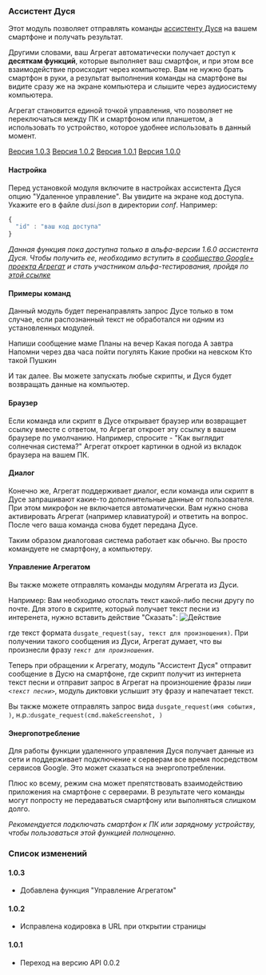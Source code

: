 ### Ассистент Дуся
Этот модуль позволяет отправлять команды [ассистенту Дуся](http://dusi.mobi) на вашем смартфоне и получать результат.

Другими словами, ваш Агрегат автоматически получает доступ к **десяткам функций**, которые выполняет ваш смартфон, и при этом все взаимодействие происходит через компьютер. Вам не нужно брать смартфон в руки, а результат выполнения команды на смартфоне вы видите сразу же на экране компьютера и слышите через аудиосистему компьютера.

Агрегат становится единой точкой управления, что позволяет не переключаться между ПК и смартфоном или планшетом, а использовать то устройство, которое удобнее использовать в данный момент.

[Версия 1.0.3](https://bintray.com/artifact/download/uzyovoys/aggregate/com/aggregate/dusi/1.0.2/dusi-1.0.3.jar)
[Версия 1.0.2](https://bintray.com/artifact/download/uzyovoys/aggregate/com/aggregate/dusi/1.0.2/dusi-1.0.2.jar)
[Версия 1.0.1](https://bintray.com/artifact/download/uzyovoys/aggregate/com/aggregate/dusi/1.0.1/dusi-1.0.1.jar)
[Версия 1.0.0](https://bintray.com/artifact/download/uzyovoys/aggregate/com/aggregate/dusi/1.0.0/dusi-1.0.0.jar)

#### Настройка
Перед установкой модуля включите в настройках ассистента Дуся опцию "Удаленное управление". Вы увидите на экране код доступа.
Укажите его в файле _dusi.json_ в директории _conf_. Например:

```javascript
{
  "id" : "ваш код доступа"
}
```

_Данная функция пока доступна только в альфа-версии 1.6.0 ассистента Дуся. Чтобы получить ее, необходимо вступить в [сообщество Google+ проекта Агрегат](https://plus.google.com/communities/107842291040103298448) и стать участником альфа-тестирования, пройдя по [этой ссылке](https://play.google.com/apps/testing/com.dusiassistant)_

#### Примеры команд
Данный модуль будет перенаправлять запрос Дусе только в том случае, если распознанный текст не обработался ни одним из установленных модулей.

Напиши сообщение маме
Планы на вечер
Какая погода
А завтра
Напомни через два часа пойти погулять
Какие пробки на невском
Кто такой Пушкин

И так далее. Вы можете запускать любые скрипты, и Дуся будет возвращать данные на компьютер.

#### Браузер
Если команда или скрипт в Дусе открывает браузер или возвращает ссылку вместе с ответом, то Агрегат откроет эту ссылку в вашем браузере по умолчанию.
Например, спросите - "Как выглядит солнечная система?" Агрегат откроет картинки в одной из вкладок браузера на вашем ПК.

#### Диалог
Конечно же, Агрегат поддерживает диалог, если команда или скрипт в Дусе запрашивают какие-то дополнительные данные от пользователя.
При этом микрофон не включается автоматически. Вам нужно снова активировать Агрегат (например клавиатурой) и ответить на вопрос. После чего ваша команда снова будет передана Дусе.

Таким образом диалоговая система работает как обычно. Вы просто командуете не смартфону, а компьютеру.

#### Управление Агрегатом
Вы также можете отправлять команды модулям Агрегата из Дуси.

Например: Вам необходимо отослать текст какой-либо песни другу по почте. Для этого в скрипте, который 
получает текст песни из интеренета, нужно вставить действие "Сказать":
![Действие](https://bytebucket.org/snippets/AntonPopov1/5jLeR/raw/fd8079791282aeded72035c80956bd722834b45b/action_image.png)

где текст формата `dusgate_request(say, текст для произношения)`.
При получении такого сообщения из Дуси, Агрегат думает, что вы произнесли фразу _`текст для произношения`_. 

Теперь при обращении к Агрегату, модуль "Ассистент Дуся" отправит сообщение в Дусю на смартфоне, где скрипт
получит из интернета текст песни и отправит запрос в Агрегат на произношение фразы _`пиши <текст песни>`_, модуль
диктовки услышит эту фразу и напечатает текст.

Вы также можете отправлять запрос вида `dusgate_request(имя события, )`, н.р.:`dusgate_request(cmd.makeScreenshot, )`


#### Энергопотребление
Для работы функции удаленного управления Дуся получает данные из сети и поддерживает подключение к серверам все время посредством сервисов Google.
Это может сказаться на энергопотреблении.

Плюс ко всему, режим сна может препятствовать взаимодействию приложения на смартфоне с серверами. В результате чего команды могут попросту не передаваться смартфону или выполняться слишком долго.

_Рекомендуется подключать смартфон к ПК или зарядному устройству, чтобы пользоваться этой функцией полноценно._

### Список изменений
#### 1.0.3

- Добавлена функция "Управление Агрегатом"

#### 1.0.2

- Исправлена кодировка в URL при открытии страницы

#### 1.0.1

- Переход на версию API 0.0.2
